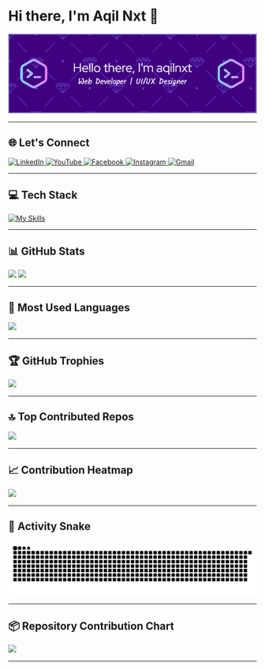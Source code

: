 # Hi there, I'm Aqil Nxt 👋

<img src="img/github-header-image.png" alt="aqilnxt" />

---

## 🌐 Let's Connect

<p align="left">
  <a href="https://www.linkedin.com/in/yourprofile" target="_blank">
    <img src="https://skillicons.dev/icons?i=linkedin" height="40" alt="LinkedIn" />
  </a>
  <a href="https://www.youtube.com/channel/yourchannel" target="_blank">
    <img src="https://skillicons.dev/icons?i=youtube" height="40" alt="YouTube" />
  </a>
  <a href="https://www.facebook.com/yourprofile" target="_blank">
    <img src="https://skillicons.dev/icons?i=facebook" height="40" alt="Facebook" />
  </a>
  <a href="https://www.instagram.com/aqilnxt" target="_blank">
    <img src="https://skillicons.dev/icons?i=instagram" height="40" alt="Instagram" />
  </a>
  <a href="mailto:aqilnxt@gmail.com" target="_blank">
    <img src="https://skillicons.dev/icons?i=gmail" height="40" alt="Gmail" />
  </a>
</p>

---

## 💻 Tech Stack

[![My Skills](https://skillicons.dev/icons?i=html,css,bootstrap,tailwind,js,ts,nodejs,react,php,laravel,go,figma&perline=6)](https://skillicons.dev)

---

## 📊 GitHub Stats

<p align="left">
  <img src="https://github-readme-stats.vercel.app/api?username=aqilnxt&theme=dark&hide_border=false&include_all_commits=false&count_private=false" width="48%" />
  <img src="https://nirzak-streak-stats.vercel.app/?user=aqilnxt&theme=dark&hide_border=false" width="48%" />
</p>

---

## 📌 Most Used Languages

<img src="https://github-readme-stats.vercel.app/api/top-langs/?username=aqilnxt&theme=dark&hide_border=false&layout=compact" width="48%" />

---

## 🏆 GitHub Trophies

<p align="left">
  <img src="https://github-profile-trophy.vercel.app/?username=aqilnxt&theme=radical&no-frame=false&no-bg=true&margin-w=10&row=1&column=7" />
</p>

---

## 🔝 Top Contributed Repos

<img src="https://github-contributor-stats.vercel.app/api?username=aqilnxt&limit=5&theme=dark&combine_all_yearly_contributions=true" />

---

## 📈 Contribution Heatmap

<img src="https://github-contributor-stats.vercel.app/api?username=aqilnxt&theme=dark&combine_all_yearly_contributions=true" />

---

## 🐍 Activity Snake

<img src="https://raw.githubusercontent.com/aqilnxt/aqilnxt/output/snake.svg" alt="Snake animation" />

---

## 📦 Repository Contribution Chart

<img src="https://github-contributor-stats.vercel.app/api?username=aqilnxt&theme=dark&combine_all_yearly_contributions=true&chart_type=repo" />

---

